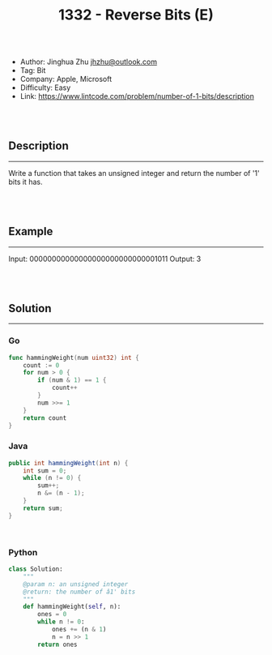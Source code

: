# <center>1332 - Reverse Bits (E)</center> 



<br></br>

* Author: Jinghua Zhu <jhzhu@outlook.com>
* Tag: Bit
* Company: Apple, Microsoft
* Difficulty: Easy
* Link: https://www.lintcode.com/problem/number-of-1-bits/description

<br></br>



## Description
----
Write a function that takes an unsigned integer and return the number of '1' bits it has.

<br></br>



## Example
----
Input: 00000000000000000000000000001011
Output: 3

<br></br>



## Solution
----
### Go
```go
func hammingWeight(num uint32) int {
    count := 0
    for num > 0 {
        if (num & 1) == 1 {
            count++
        }
        num >>= 1
    }
    return count
}
```


### Java
```java
public int hammingWeight(int n) {
    int sum = 0;
    while (n != 0) {
        sum++;
        n &= (n - 1);
    }
    return sum;
}
```

<br>


### Python
```python
class Solution:
    """
    @param n: an unsigned integer
    @return: the number of â1' bits
    """
    def hammingWeight(self, n):
        ones = 0
        while n != 0:
            ones += (n & 1)
            n = n >> 1
        return ones
```